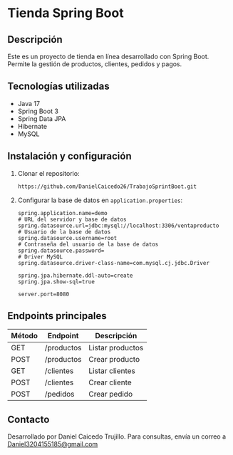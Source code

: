 # Tienda Spring Boot

## Descripción
Este es un proyecto de tienda en línea desarrollado con Spring Boot. Permite la gestión de productos, clientes, pedidos y pagos.

## Tecnologías utilizadas
- Java 17
- Spring Boot 3
- Spring Data JPA
- Hibernate
- MySQL

## Instalación y configuración

1. Clonar el repositorio:
   ```bash
   https://github.com/DanielCaicedo26/TrabajoSprintBoot.git
   ```

2. Configurar la base de datos en `application.properties`:
   ```properties
   spring.application.name=demo
   # URL del servidor y base de datos
   spring.datasource.url=jdbc:mysql://localhost:3306/ventaproducto
   # Usuario de la base de datos
   spring.datasource.username=root
   # Contraseña del usuario de la base de datos
   spring.datasource.password=
   # Driver MySQL
   spring.datasource.driver-class-name=com.mysql.cj.jdbc.Driver

   spring.jpa.hibernate.ddl-auto=create
   spring.jpa.show-sql=true

   server.port=8080
   ```

## Endpoints principales

| Método | Endpoint          | Descripción            |
|---------|------------------|------------------------|
| GET     | /productos       | Listar productos      |
| POST    | /productos       | Crear producto        |
| GET     | /clientes        | Listar clientes       |
| POST    | /clientes        | Crear cliente         |
| POST    | /pedidos         | Crear pedido          |

## Contacto
Desarrollado por Daniel Caicedo Trujillo. Para consultas, envía un correo a Daniel3204155185@gmail.com



